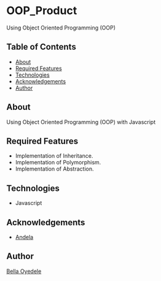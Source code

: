# OOP_Product
Using Object Oriented Programming (OOP)

## Table of Contents

* [About](#about)
* [Required Features](#required-features)
* [Technologies](#technologies)
* [Acknowledgements](#acknowledgements)
* [Author](#author)

## About

Using Object Oriented Programming (OOP) with Javascript

## Required Features

* Implementation of Inheritance.
* Implementation of Polymorphism.
* Implementation of Abstraction.

## Technologies

* Javascript

## Acknowledgements

* [Andela](https://andela.com/)

## Author

[Bella Oyedele](https://github.com/allebd)
